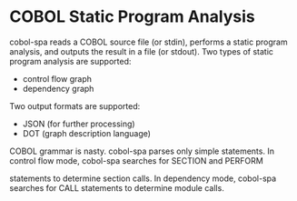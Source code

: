 # COBOL Static Program Analysis

cobol-spa reads a COBOL source file (or stdin), performs a static program analysis, and outputs the result in a file (or stdout). Two types of static program analysis are supported:

* control flow graph
* dependency graph

Two output formats are supported:

* JSON (for further processing)
* DOT (graph description language)

COBOL grammar is nasty. cobol-spa parses only simple statements. In control flow mode, cobol-spa searches for SECTION <FOO> and PERFORM <SECTION> statements to determine section calls. In dependency mode, cobol-spa searches for CALL <MODULE> statements to determine module calls.
